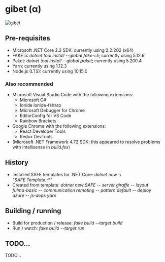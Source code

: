 # gibet (α)

![gibet](https://github.com/aornota/gibet/blob/master/src/resources/gibet-16x16.ico)

## Pre-requisites

* Microsoft .NET Core 2.2 SDK: currently using 2.2.202 (x64)
* FAKE 5: _dotnet tool install --global fake-cli_; currently using 5.12.6
* Paket: _dotnet tool install --global paket_; currently using 5.200.4
* Yarn: currently using 1.12.3
* Node.js (LTS): currently using 10.15.0

### Also recommended

* Microsoft Visual Studio Code with the following extensions:
    * Microsoft C#
    * Ionide Ionide-fsharp
    * Microsoft Debugger for Chrome
    * EditorConfig for VS Code
    * Rainbow Brackets
* Google Chrome with the following extensions:
    * React Developer Tools
    * Redux DevTools
* (Microsoft .NET Framework 4.72 SDK: this appeared to resolve problems with Intellisense in _build.fsx_)

## History

* Installed SAFE templates for .NET Core: _dotnet new -i "SAFE.Template::*"_
* Created from template: _dotnet new SAFE -- server giraffe -- layout fulma-basic -- communication remoting -- pattern default -- deploy azure -- js-deps yarn_

## Building / running

* Build for production / release: _fake build --target build_
* Run / watch: _fake build --target run_

## TODO...

TODO...
